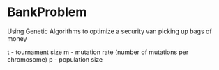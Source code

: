 # BankProblem
Using Genetic Algorithms to optimize a security van picking up bags of money

t - tournament size
m - mutation rate (number of mutations per chromosome)
p - population size
